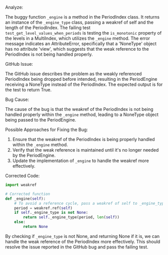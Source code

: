 Analyze:

The buggy function `_engine` is a method in the PeriodIndex class. It returns an instance of the `_engine_type` class, passing a weakref of self and the length of the PeriodIndex. The failing test `test_get_level_values_when_periods` is testing the `is_monotonic` property of the levels in a MultiIndex, which utilizes the `_engine` method. The error message indicates an AttributeError, specifically that a 'NoneType' object has no attribute 'view', which suggests that the weak reference to the PeriodIndex is not being handled properly.

GitHub Issue:

The GitHub issue describes the problem as the weakly referenced PeriodIndex being dropped before intended, resulting in the PeriodEngine receiving a NoneType instead of the PeriodIndex. The expected output is for the test to return True.

Bug Cause:

The cause of the bug is that the weakref of the PeriodIndex is not being handled properly within the `_engine` method, leading to a NoneType object being passed to the PeriodEngine.

Possible Approaches for Fixing the Bug:

1. Ensure that the weakref of the PeriodIndex is being properly handled within the `_engine` method.
2. Verify that the weak reference is maintained until it's no longer needed by the PeriodEngine.
3. Update the implementation of `_engine` to handle the weakref more effectively.

Corrected Code:

```python
import weakref

# Corrected function
def _engine(self):
    # To avoid a reference cycle, pass a weakref of self to _engine_type.
    period = weakref.ref(self)
    if self._engine_type is not None:
        return self._engine_type(period, len(self))
    else:
        return None
```

By checking if `_engine_type` is not None, and returning None if it is, we can handle the weak reference of the PeriodIndex more effectively. This should resolve the issue reported in the GitHub bug and pass the failing test.
